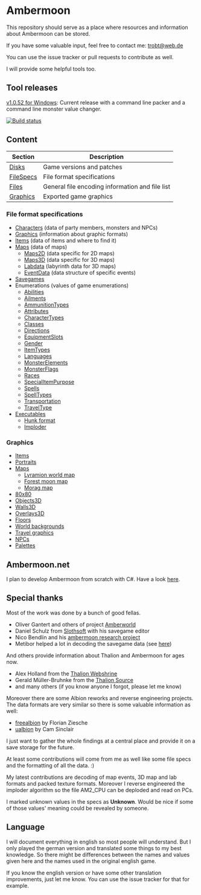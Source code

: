 # Ambermoon

This repository should serve as a place where resources and information about Ambermoon can be stored.

If you have some valuable input, feel free to contact me: trobt@web.de

You can use the issue tracker or pull requests to contribute as well.

I will provide some helpful tools too.

## Tool releases

[v1.0.52 for Windows](https://github.com/Pyrdacor/Ambermoon/releases/download/v1.0.52/AmbermoonTools-Windows.zip): Current release with a command line packer and a command line monster value changer.

[![Build status](https://ci.appveyor.com/api/projects/status/dn5n21r8m11an48i/branch/master?svg=true)](https://ci.appveyor.com/project/Pyrdacor/ambermoon/branch/master)



## Content

Section | Description
--- | ---
[Disks](Disks) | Game versions and patches
[FileSpecs](FileSpecs) | File format specifications
[Files](Files) | General file encoding information and file list
[Graphics](Graphics) | Exported game graphics

### File format specifications

- [Characters](FileSpecs/Characters.md) (data of party members, monsters and NPCs)
- [Graphics](FileSpecs/Graphics.md) (information about graphic formats)
- [Items](FileSpecs/Items.md) (data of items and where to find it)
- [Maps](FileSpecs/Maps.md) (data of maps)
  - [Maps2D](FileSpecs/Maps2D.md) (data specific for 2D maps)
  - [Maps3D](FileSpecs/Maps3D.md) (data specific for 3D maps)
  - [Labdata](FileSpecs/Labdata.md) (labyrinth data for 3D maps)
  - [EventData](FileSpecs/EventData.md) (data structure of specific events)
- [Savegames](FileSpecs/Savegame.md)
- Enumerations (values of game enumerations)
  - [Abilities](FileSpecs/Enumerations/Abilities.md)
  - [Ailments](FileSpecs/Enumerations/Ailments.md)
  - [AmmunitionTypes](FileSpecs/Enumerations/AmmunitionTypes.md)
  - [Attributes](FileSpecs/Enumerations/Attributes.md)
  - [CharacterTypes](FileSpecs/Enumerations/CharacterTypes.md)
  - [Classes](FileSpecs/Enumerations/Classes.md)
  - [Directions](FileSpecs/Enumerations/Directions.md)
  - [EquipmentSlots](FileSpecs/Enumerations/EquipmentSlots.md)
  - [Gender](FileSpecs/Enumerations/Gender.md)
  - [ItemTypes](FileSpecs/Enumerations/ItemTypes.md)
  - [Languages](FileSpecs/Enumerations/Languages.md)
  - [MonsterElements](FileSpecs/Enumerations/MonsterElements.md)
  - [MonsterFlags](FileSpecs/Enumerations/MonsterFlags.md)
  - [Races](FileSpecs/Enumerations/Races.md)
  - [SpecialItemPurpose](FileSpecs/Enumerations/SpecialItemPurpose.md)
  - [Spells](FileSpecs/Enumerations/Spells.md)
  - [SpellTypes](FileSpecs/Enumerations/SpellTypes.md)
  - [Transportation](FileSpecs/Enumerations/Transportation.md)
  - [TravelType](FileSpecs/Enumerations/TravelType.md)
- [Executables](Files/Executables.md)
  - [Hunk format](Files/Hunks.md)
  - [Imploder](Files/Imploding.md)

### Graphics

- [Items](Graphics/Items)
- [Portraits](Graphics/Portraits)
- [Maps](Graphics/Maps)
  - [Lyramion world map](Graphics/Maps/001.png)
  - [Forest moon map](Graphics/Maps/300.png)
  - [Morag map](Graphics/Maps/513.png)
- [80x80](Graphics/80x80)
- [Objects3D](Graphics/Objects3D)
- [Walls3D](Graphics/Walls3D)
- [Overlays3D](Graphics/Overlays3D)
- [Floors](Graphics/Floors)
- [World backgrounds](Graphics/WorldBackgrounds)
- [Travel graphics](Graphics/TravelGfx)
- [NPCs](Graphics/NPCs)
- [Palettes](Graphics/Palettes.jpg)


## Ambermoon.net

I plan to develop Ambermoon from scratch with C#. Have a look [here](https://github.com/Pyrdacor/Ambermoon.net).

## Special thanks

Most of the work was done by a bunch of good fellas.
- Oliver Gantert and others of project [Amberworld](http://amberworld.sourceforge.net/)
- Daniel Schulz from [Slothsoft](http://slothsoft.net/Ambermoon/) with his savegame editor
- Nico Bendlin and his [ambermoon research project](https://gitlab.com/ambermoon/research)
- Metibor helped a lot in decoding the savegame data (see [here](https://github.com/Pyrdacor/Ambermoon.net/issues/45))

 And others provide information about Thalion and Ambermoon for ages now.
- Alex Holland from the [Thalion Webshrine](http://thalion.exotica.org.uk/)
- Gerald Müller-Bruhnke from the [Thalion Source](http://home.wtal.de/gmb/index.htm)
- and many others (if you know anyone I forgot, please let me know)

Moreover there are some Albion reworks and reverse engineering projects. The data formats are very similar so there is some valuable information as well:
- [freealbion](https://github.com/freealbion/freealbion) by Florian Ziesche
- [ualbion](https://github.com/csinkers/ualbion) by Cam Sinclair

I just want to gather the whole findings at a central place and provide it on a save storage for the future.

At least some contributions will come from me as well like some file specs and the formatting of all the data. :)

My latest contributions are decoding of map events, 3D map and lab formats and packed texture formats. Moreover I reverse engineered the imploder algorithm so the file AM2_CPU can be deploded and read on PCs.

I marked unknown values in the specs as **Unknown**. Would be nice if some of those values' meaning could be revealed by someone.

## Language

I will document everything in english so most people will understand. But I only played the german version and translated some things to my best knowledge. So there might be differences between the names and values given here and the names used in the original english game.

If you know the english version or have some other translation improvements, just let me know. You can use the issue tracker for that for example.

